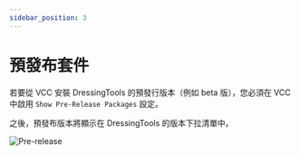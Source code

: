 ```yaml
---
sidebar_position: 3
---
```


# 預發布套件

若要從 VCC 安裝 DressingTools 的預發行版本（例如 beta 版），您必須在 VCC 中啟用 `Show Pre-Release Packages` 設定。

之後，預發布版本將顯示在 DressingTools 的版本下拉清單中。

![Pre-release](/img/installation-vcc-prerelease.png)
